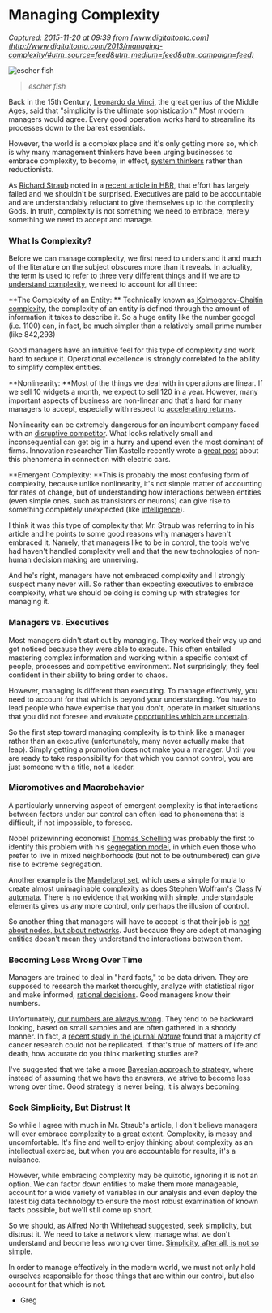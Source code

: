 # Managing Complexity

_Captured: 2015-11-20 at 09:39 from [www.digitaltonto.com](http://www.digitaltonto.com/2013/managing-complexity/#utm_source=feed&utm_medium=feed&utm_campaign=feed)_

![escher fish](http://www.digitaltonto.com/wp-content/uploads/2013/06/escher-fish-e1370719342992.gif)

> _escher fish_

Back in the 15th Century, [Leonardo da Vinci](http://en.wikipedia.org/wiki/Leonardo_da_Vinci), the great genius of the Middle Ages, said that "simplicity is the ultimate sophistication." Most modern managers would agree. Every good operation works hard to streamline its processes down to the barest essentials.

However, the world is a complex place and it's only getting more so, which is why many management thinkers have been urging businesses to embrace complexity, to become, in effect, [system thinkers](http://en.wikipedia.org/wiki/Systems_thinking) rather than reductionists.

As [Richard Straub](http://www.druckersociety.at/index.php/bio-dr-richard-straub) noted in a [recent article in HBR](http://blogs.hbr.org/cs/2013/05/why_managers_havent_embraced_c.html), that effort has largely failed and we shouldn't be surprised. Executives are paid to be accountable and are understandably reluctant to give themselves up to the complexity Gods. In truth, complexity is not something we need to embrace, merely something we need to accept and manage.

### **What Is Complexity?**

Before we can manage complexity, we first need to understand it and much of the literature on the subject obscures more than it reveals. In actuality, the term is used to refer to three very different things and if we are to [understand complexity](http://www.digitaltonto.com/2012/understanding-complexity-and-what-to-do-about-it/), we need to account for all three:

**The Complexity of an Entity: ** Technically known as[ Kolmogorov-Chaitin complexity](http://en.wikipedia.org/wiki/Kolmogorov_complexity), the complexity of an entity is defined through the amount of information it takes to describe it. So a huge entity like the number googol (i.e. 1100) can, in fact, be much simpler than a relatively small prime number (like 842,293)

Good managers have an intuitive feel for this type of complexity and work hard to reduce it. Operational excellence is strongly correlated to the ability to simplify complex entities.

**Nonlinearity: **Most of the things we deal with in operations are linear. If we sell 10 widgets a month, we expect to sell 120 in a year. However, many important aspects of business are non-linear and that's hard for many managers to accept, especially with respect to [accelerating returns](http://www.digitaltonto.com/2012/the-new-new-economy-of-accelerating-returns/).

Nonlinearity can be extremely dangerous for an incumbent company faced with an [disruptive competitor](http://www.digitaltonto.com/2009/what-is-disruptive-innovation/). What looks relatively small and inconsequential can get big in a hurry and upend even the most dominant of firms. Innovation researcher Tim Kastelle recently wrote a [great post](http://timkastelle.org/blog/2013/05/get-ready-for-your-electric-car/) about this phenomena in connection with electric cars.

**Emergent Complexity: **This is probably the most confusing form of complexity, because unlike nonlinearity, it's not simple matter of accounting for rates of change, but of understanding how interactions between entities (even simple ones, such as transistors or neurons) can give rise to something completely unexpected (like [intelligence](http://www.digitaltonto.com/2012/the-evolution-of-intelligence/)).

I think it was this type of complexity that Mr. Straub was referring to in his article and he points to some good reasons why managers haven't embraced it. Namely, that managers like to be in control, the tools we've had haven't handled complexity well and that the new technologies of non-human decision making are unnerving.

And he's right, managers have not embraced complexity and I strongly suspect many never will. So rather than expecting executives to embrace complexity, what we should be doing is coming up with strategies for managing it.

### **Managers vs. Executives**

Most managers didn't start out by managing. They worked their way up and got noticed because they were able to execute. This often entailed mastering complex information and working within a specific context of people, processes and competitive environment. Not surprisingly, they feel confident in their ability to bring order to chaos.

However, managing is different than executing. To manage effectively, you need to account for that which is beyond your understanding. You have to lead people who have expertise that you don't, operate in market situations that you did not foresee and evaluate [opportunities which are uncertain](http://www.digitaltonto.com/2012/the-mathematics-of-anything-can-happen/).

So the first step toward managing complexity is to think like a manager rather than an executive (unfortunately, many never actually make that leap). Simply getting a promotion does not make you a manager. Until you are ready to take responsibility for that which you cannot control, you are just someone with a title, not a leader.

### **Micromotives and Macrobehavior**

A particularly unnerving aspect of emergent complexity is that interactions between factors under our control can often lead to phenomena that is difficult, if not impossible, to foresee.

Nobel prizewinning economist [Thomas Schelling](http://en.wikipedia.org/wiki/Thomas_Schelling) was probably the first to identify this problem with his [segregation model](http://web.mit.edu/rajsingh/www/lab/alife/schelling.html), in which even those who prefer to live in mixed neighborhoods (but not to be outnumbered) can give rise to extreme segregation.

Another example is the [Mandelbrot set](http://en.wikipedia.org/wiki/Mandelbrot_set), which uses a simple formula to create almost unimaginable complexity as does Stephen Wolfram's [Class IV automata](http://en.wikipedia.org/wiki/Cellular_automaton). There is no evidence that working with simple, understandable elements gives us any more control, only perhaps the illusion of control.

So another thing that managers will have to accept is that their job is [not about nodes, but about networks](http://www.digitaltonto.com/2013/how-to-network-your-organization/). Just because they are adept at managing entities doesn't mean they understand the interactions between them.

### **Becoming Less Wrong Over Time**

Managers are trained to deal in "hard facts," to be data driven. They are supposed to research the market thoroughly, analyze with statistical rigor and make informed, [rational decisions](http://www.digitaltonto.com/2012/irrational-expectations/). Good managers know their numbers.

Unfortunately, [our numbers are always wrong](http://www.digitaltonto.com/2012/why-our-numbers-are-always-wrong/). They tend to be backward looking, based on small samples and are often gathered in a shoddy manner. In fact, a [recent study in the journal _Nature_](http://www.nature.com/nature/journal/v483/n7391/full/483509a.html) found that a majority of cancer research could not be replicated. If that's true of matters of life and death, how accurate do you think marketing studies are?

I've suggested that we take a more [Bayesian approach to strategy](http://www.digitaltonto.com/2012/why-our-numbers-are-always-wrong/), where instead of assuming that we have the answers, we strive to become less wrong over time. Good strategy is never being, it is always becoming.

### **Seek Simplicity, But Distrust It**

So while I agree with much in Mr. Straub's article, I don't believe managers will ever embrace complexity to a great extent. Complexity, is messy and uncomfortable. It's fine and well to enjoy thinking about complexity as an intellectual exercise, but when you are accountable for results, it's a nuisance.

However, while embracing complexity may be quixotic, ignoring it is not an option. We can factor down entities to make them more manageable, account for a wide variety of variables in our analysis and even deploy the latest big data technology to ensure the most robust examination of known facts possible, but we'll still come up short.

So we should, as [Alfred North Whitehead ](http://en.wikipedia.org/wiki/Alfred_North_Whitehead)suggested, seek simplicity, but distrust it. We need to take a network view, manage what we don't understand and become less wrong over time. [Simplicity, after all, is not so simple](http://www.digitaltonto.com/2011/the-simple-dilemma/).

In order to manage effectively in the modern world, we must not only hold ourselves responsible for those things that are within our control, but also account for that which is not.

- Greg
